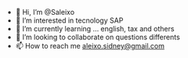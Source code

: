 - 👋 Hi, I’m @Saleixo
- 👀 I’m interested in tecnology SAP
- 🌱 I’m currently learning ... english, tax and others
- 💞️ I’m looking to collaborate on questions differents
- 📫 How to reach me aleixo.sidney@gmail.com

<!---
Saleixo/Saleixo is a ✨ special ✨ repository because its `README.md` (this file) appears on your GitHub profile.
You can click the Preview link to take a look at your changes.
--->
